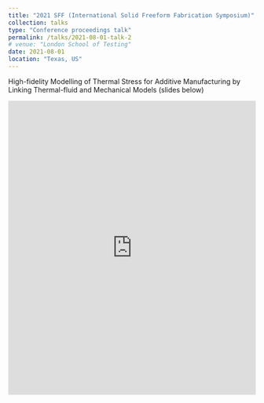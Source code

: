 ```yaml
---
title: "2021 SFF (International Solid Freeform Fabrication Symposium)"
collection: talks
type: "Conference proceedings talk"
permalink: /talks/2021-08-01-talk-2
# venue: "London School of Testing"
date: 2021-08-01
location: "Texas, US"
---
```


High-fidelity Modelling of Thermal Stress for Additive Manufacturing by Linking Thermal-fluid and Mechanical Models (slides below)

<iframe src="https://view.officeapps.live.com/op/embed.aspx?src=https://FanChenNUS.github.io/files/slides2.pptx" width="100%" height="600" frameborder="0"></iframe>

